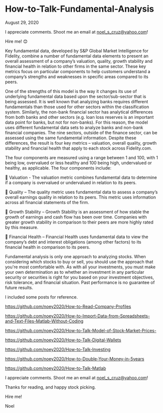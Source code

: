 # How-to-Talk-Fundamental-Analysis

August 29, 2020

I appreciate comments. Shoot me an email at noel_s_cruz@yahoo.com!

Hire me! 😊

Key fundamental data, developed by S&P Global Market Intelligence for Fidelity,
combine a number of fundamental data elements to present an overall assessment of a
company’s valuation, quality, growth stability and financial health in relation to
other firms in the same sector. These key metrics focus on particular components to
help customers understand a company’s strengths and weaknesses in specific areas
compared to its peers.

One of the strengths of this model is the way it changes its use of underlying
fundamental data based upon the sector/sub-sector that is being assessed.
It is well known that analyzing banks requires different fundamentals than those used
for other sectors within the classification system. Similarly, the non-bank financial sector
has analytical differences from both banks and other sectors (e.g. loan loss reserves is
an important data point for banks, but not for non-banks). For this reason, the model
uses different fundamental data sets to analyze banks and non-bank financial
companies. The nine sectors, outside of the finance sector, can be assessed using the
same fundamental information. Despite these differences, the result is four key metrics
– valuation, overall quality, growth stability and financial health that apply to each stock
across Fidelity.com.

The four components are measured using a range between 1 and 100, with 1 being low,
overvalued or less healthy and 100 being high, undervalued or healthy, as applicable.
The four components include:

 Valuation - The valuation metric combines fundamental data to determine if a
company is overvalued or undervalued in relation to its peers.

 Quality – The quality metric uses fundamental data to assess a company’s
overall earnings quality in relation to its peers. This metric uses information
across all financial statements of the firm.

 Growth Stability – Growth Stability is an assessment of how stable the growth
of earnings and cash flow has been over time. Companies with greater growth
stability in comparison to their peers are more highly rated by this measure.

 Financial Health – Financial Health uses fundamental data to view the
company’s debt and interest obligations (among other factors) to its financial
health in comparison to its peers.

Fundamental analysis is only one approach to analyzing stocks. When considering
which stocks to buy or sell, you should use the approach that you're most comfortable
with. As with all your investments, you must make your own determination as to whether
an investment in any particular security or securities is right for you based on your
investment objectives, risk tolerance, and financial situation. Past performance is no
guarantee of future results. 

I included some posts for reference.

https://github.com/noey2020/How-to-Read-Company-Profiles

https://github.com/noey2020/How-to-Import-Data-from-Spreadsheets-and-Text-Files-Matlab-Without-Coding

https://github.com/noey2020/How-to-Talk-Model-of-Stock-Market-Prices-

https://github.com/noey2020/How-to-Talk-Digital-Wallets

https://github.com/noey2020/How-to-Talk-Investing

https://github.com/noey2020/How-to-Double-Your-Money-in-5years

https://github.com/noey2020/How-to-Talk-Matlab

I appreciate comments. Shoot me an email at noel_s_cruz@yahoo.com!

Thanks for reading, and happy stock picking.

Hire me!

Noel
